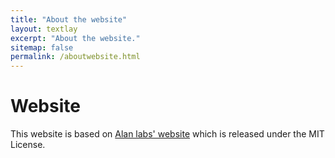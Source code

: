 ```yaml
---
title: "About the website"
layout: textlay
excerpt: "About the website."
sitemap: false
permalink: /aboutwebsite.html
---
```


# Website 

This website is based on [Alan labs' website](https://www.allanlab.org/aboutwebsite.html) which is released under the MIT License. 



